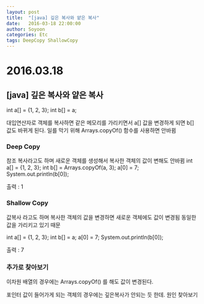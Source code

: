 ```yaml
---
layout: post
title:  "[java] 깊은 복사와 얕은 복사"
date:   2016-03-18 22:00:00
author: Soyoon
categories: Etc
tags: DeepCopy ShallowCopy
---
```


# 2016.03.18

## [java] 깊은 복사와 얕은 복사

int a[] = {1, 2, 3};
int b[] = a;

대입연산자로 객체를 복사하면 같은 메모리를 가리키면서 a[] 값을 변경하게 되면 b[] 값도 바뀌게 된다. 일를 막기 위해 Arrays.copyOf() 함수를 사용하면 안바뀜


### Deep Copy
참조 복사라고도 하며 새로운 객체를 생성해서 복사한 객체의 값이 변해도 안바뀜
int a[] = {1, 2, 3};
int b[] = Arrays.copyOf(a, 3);
a[0] = 7;
System.out.println(b[0]);

출력 : 1


### Shallow Copy
값복사 라고도 하며 복사한 객체의 값을 변경하면 새로운 객체에도 값이 변경됨
동일한   값을 가리키고 있기 때문

int a[] = {1, 2, 3};
int b[] = a;
a[0] = 7;
System.out.println(b[0]);

출력 : 7


### 추가로 찾아보기
이차원 배열의 경우에는 Arrays.copyOf() 를 해도 값이 변경된다.

포인터 값이 들어가게 되는 객체의 경우에는 깊은복사가 안되는 듯 한데. 원인 찾아보기
